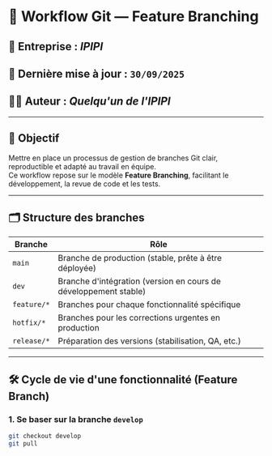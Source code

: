 # 📘 Workflow Git — Feature Branching

## 🏢 Entreprise : *IPIPI*  
## 📅 Dernière mise à jour : `30/09/2025`  
## 🧑‍💻 Auteur : *Quelqu'un de l'IPIPI*

---

## 🚀 Objectif

Mettre en place un processus de gestion de branches Git clair, reproductible et adapté au travail en équipe.  
Ce workflow repose sur le modèle **Feature Branching**, facilitant le développement, la revue de code et les tests.

---

## 🗂️ Structure des branches

| Branche         | Rôle |
|----------------|------|
| `main`         | Branche de production (stable, prête à être déployée) |
| `dev`      | Branche d'intégration (version en cours de développement stable) |
| `feature/*`    | Branches pour chaque fonctionnalité spécifique |
| `hotfix/*`     | Branches pour les corrections urgentes en production |
| `release/*`    | Préparation des versions (stabilisation, QA, etc.) |

---

## 🛠️ Cycle de vie d'une fonctionnalité (Feature Branch)

### 1. Se baser sur la branche `develop`

```bash
git checkout develop
git pull
